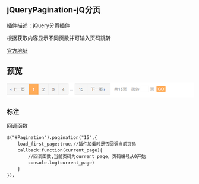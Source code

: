 jQueryPagination-jQ分页
----

插件描述：jQuery分页插件

根据获取内容显示不同页数并可输入页码跳转

[官方地址](http://www.jq22.com/jquery-info3813)
  
 ## 预览
 ![jqueryPagnition](https://github.com/WispYs/Web-Plugins/blob/master/img/jqueryPagnition.png "jqueryPagnition")
 
 ### 标注
 回调函数
```html
$("#Pagination").pagination("15",{
	load_first_page:true,//插件加载时是否回调当前页码
	callback:function(current_page){
		//回调函数,当前页码为current_page，页码编号从0开始
		console.log(current_page)
	}
});
```
	
